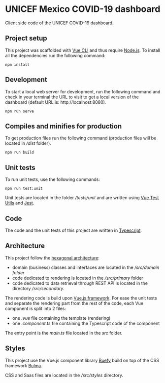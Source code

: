 # UNICEF Mexico COVID-19 dashboard

Client side code of the UNICEF COVID-19 dashboard.

## Project setup
This project was scaffolded with [Vue CLI](https://cli.vuejs.org/) and thus require [Node.js](https://nodejs.org). To install all the dependencies run the following command: 
```
npm install
```

## Development
To start a local web server for development, run the following command and check in your terminal the URL to visit to get a local version of the dashboard (default URL is: http://localhost:8080).
```
npm run serve
```

## Compiles and minifies for production
To get production files run the following command (production files will be located in */dist* folder).
```
npm run build
```

## Unit tests
To run unit tests, use the following commands: 
```
npm run test:unit
```
Unit tests are located in the folder */tests/unit* and are written using [Vue Test Utils](https://vue-test-utils.vuejs.org/) and [Jest](https://jestjs.io/).

## Code
The code and the unit tests of this project are written in [Typescript](https://www.typescriptlang.org/).

## Architecture
This project follow the [hexagonal architecture](https://en.wikipedia.org/wiki/Hexagonal_architecture_(software)):
 - domain (business) classes and interfaces are located in the */src/domain folder*
 - code dedicated to rendering is located in the */src/primary* folder
 - code dedicated to data retrieval through REST API is located in the directory */src/secondary*.
 
The rendering code is build upon [Vue.js framework](https://vuejs.org/). For ease the unit tests and separate the rendering part from the rest of the code, each Vue component is split into 2 files:
 - one *.vue* file containing the template (rendering)
 - one *.component.ts* file containing the Typescript code of the component
 
 The entry point is the *main.ts* file located in the *src* folder.

## Styles
This project use the Vue.js component library [Buefy](https://buefy.org/) build on top of the CSS framework [Bulma](https://bulma.io/).

CSS and Saas files are located in the */src/styles* directory.
  
